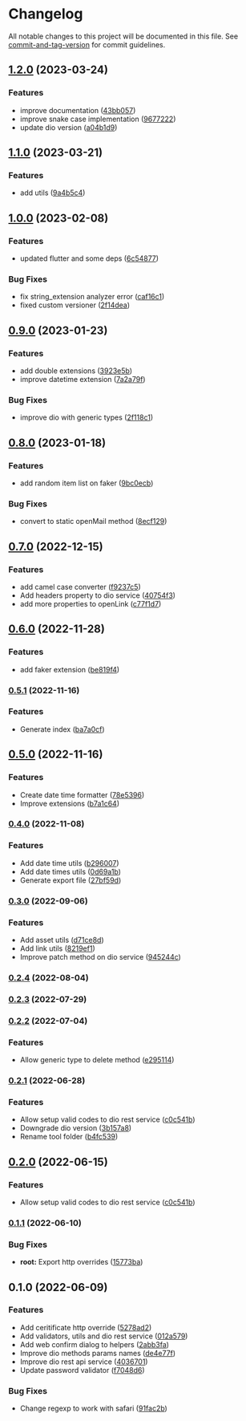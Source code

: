 # Changelog

All notable changes to this project will be documented in this file. See [commit-and-tag-version](https://github.com/absolute-version/commit-and-tag-version) for commit guidelines.

## [1.2.0](https://github.com/mrmilu/flutter_mrmilu/compare/1.1.0...1.2.0) (2023-03-24)


### Features

* improve documentation ([43bb057](https://github.com/mrmilu/flutter_mrmilu/commit/43bb05705bbce9e6dd44122f9b00631446b35fa5))
* improve snake case implementation ([9677222](https://github.com/mrmilu/flutter_mrmilu/commit/9677222125078a93972c07208ba6fb85f7204ce4))
* update dio version ([a04b1d9](https://github.com/mrmilu/flutter_mrmilu/commit/a04b1d9b8fe5136fcd5b19a5f83133a0ced78308))

## [1.1.0](https://github.com/mrmilu/flutter_mrmilu/compare/1.0.0...1.1.0) (2023-03-21)


### Features

* add utils ([9a4b5c4](https://github.com/mrmilu/flutter_mrmilu/commit/9a4b5c4c1a6892940827dd8d6938aad25a9219e2))

## [1.0.0](https://github.com/mrmilu/flutter_mrmilu/compare/0.9.0...1.0.0) (2023-02-08)


### Features

* updated flutter and some deps ([6c54877](https://github.com/mrmilu/flutter_mrmilu/commit/6c54877988d391a37024b6796c690ec5f679b0fd))


### Bug Fixes

* fix string_extension analyzer error ([caf16c1](https://github.com/mrmilu/flutter_mrmilu/commit/caf16c16dc4b90a7f161cb78d6612a7774612983))
* fixed custom versioner ([2f14dea](https://github.com/mrmilu/flutter_mrmilu/commit/2f14deaeefdc3c9dfd34c4ac1081ff45d2b1b576))

## [0.9.0](https://github.com/mrmilu/flutter_mrmilu/compare/0.8.0...0.9.0) (2023-01-23)

### Features

* add double extensions ([3923e5b](https://github.com/mrmilu/flutter_mrmilu/commit/3923e5bfdd30a4967ad4aeb58262f6e783215830))
* improve datetime extension ([7a2a79f](https://github.com/mrmilu/flutter_mrmilu/commit/7a2a79f70e1e3c0a20db446fa882b7872edea93d))

### Bug Fixes

* improve dio with generic types ([2f118c1](https://github.com/mrmilu/flutter_mrmilu/commit/2f118c16b1836a473e256d1d6f77523770a1e294))

## [0.8.0](https://github.com/mrmilu/flutter_mrmilu/compare/0.7.0...0.8.0) (2023-01-18)

### Features

* add random item list on faker ([9bc0ecb](https://github.com/mrmilu/flutter_mrmilu/commit/9bc0ecbb8b51df4af7a4ae6fdcede50e3e469e86))


### Bug Fixes

* convert to static openMail method ([8ecf129](https://github.com/mrmilu/flutter_mrmilu/commit/8ecf1294a7728ff9ff4b4cde1bcd6327b2584ca5))

## [0.7.0](https://github.com/mrmilu/flutter_mrmilu/compare/0.6.0...0.7.0) (2022-12-15)

### Features

* add camel case converter ([f9237c5](https://github.com/mrmilu/flutter_mrmilu/commit/f9237c545112cb3378c30a651d7cd3f67a8ae733))
* Add headers property to dio service ([40754f3](https://github.com/mrmilu/flutter_mrmilu/commit/40754f30912aa291d08fe2e07cf3c009d3c75554))
* add more properties to openLink ([c77f1d7](https://github.com/mrmilu/flutter_mrmilu/commit/c77f1d795d2dbbd7dacd2de1410410c1e60e923f))

## [0.6.0](https://github.com/mrmilu/flutter_mrmilu/compare/0.5.1...0.6.0) (2022-11-28)


### Features

* add faker extension ([be819f4](https://github.com/mrmilu/flutter_mrmilu/commit/be819f4c0d6a07b4b128397847a7e759745b8616))

### [0.5.1](https://github.com/mrmilu/flutter_mrmilu/compare/0.5.0...0.5.1) (2022-11-16)


### Features

* Generate index ([ba7a0cf](https://github.com/mrmilu/flutter_mrmilu/commit/ba7a0cf0696da0ebd0b2b5fe648d2bde2391963b))

## [0.5.0](https://github.com/mrmilu/flutter_mrmilu/compare/0.4.0...0.5.0) (2022-11-16)


### Features

* Create date time formatter ([78e5396](https://github.com/mrmilu/flutter_mrmilu/commit/78e5396f72d8c839eebcc06385cf9621d45b66f5))
* Improve extensions ([b7a1c64](https://github.com/mrmilu/flutter_mrmilu/commit/b7a1c642b9928a022f745a1949b318cfab604296))

### [0.4.0](https://github.com/mrmilu/flutter_mrmilu/compare/0.3.0...0.4.0) (2022-11-08)


### Features

* Add date time utils ([b296007](https://github.com/mrmilu/flutter_mrmilu/commit/b2960073b136c3b3557808f4ced57eff75207169))
* Add date times utils ([0d69a1b](https://github.com/mrmilu/flutter_mrmilu/commit/0d69a1bc07d0162fd5479b7db9117124003c3455))
* Generate export file ([27bf59d](https://github.com/mrmilu/flutter_mrmilu/commit/27bf59d7ee3057df7fb43cc0870d6bb91cb37b80))

### [0.3.0](https://github.com/mrmilu/flutter_mrmilu/compare/0.2.4...0.3.0) (2022-09-06)


### Features

* Add asset utils ([d71ce8d](https://github.com/mrmilu/flutter_mrmilu/commit/d71ce8d5819d8fa94c242d9b030bec6019c6822c))
* Add link utils ([8219ef1](https://github.com/mrmilu/flutter_mrmilu/commit/8219ef12417dc6427028b2fa964ff33087237b35))
* Improve patch method on dio service ([945244c](https://github.com/mrmilu/flutter_mrmilu/commit/945244c98f6f2155e55dbbffa9ca58fbd3d39773))

### [0.2.4](https://github.com/mrmilu/flutter_mrmilu/compare/0.2.3...0.2.4) (2022-08-04)

### [0.2.3](https://github.com/mrmilu/flutter_mrmilu/compare/0.2.2...0.2.3) (2022-07-29)

### [0.2.2](https://github.com/mrmilu/flutter_mrmilu/compare/0.2.1...0.2.2) (2022-07-04)


### Features

* Allow generic type to delete method ([e295114](https://github.com/mrmilu/flutter_mrmilu/commit/e2951147ca1e13bf59521bc067c08a99e4efea5e))

### [0.2.1](https://github.com/mrmilu/flutter_mrmilu/compare/0.1.1...0.2.1) (2022-06-28)


### Features

* Allow setup valid codes to dio rest service ([c0c541b](https://github.com/mrmilu/flutter_mrmilu/commit/c0c541ba571105655db0167cd02cf386baf337f7))
* Downgrade dio version ([3b157a8](https://github.com/mrmilu/flutter_mrmilu/commit/3b157a86850565edfc3727e2841d69292de844fd))
* Rename tool folder ([b4fc539](https://github.com/mrmilu/flutter_mrmilu/commit/b4fc539e3e918591de043c5f414bfae209b8d4ba))

## [0.2.0](https://github.com/mrmilu/flutter_mrmilu/compare/0.1.1...0.2.0) (2022-06-15)


### Features

* Allow setup valid codes to dio rest service ([c0c541b](https://github.com/mrmilu/flutter_mrmilu/commit/c0c541ba571105655db0167cd02cf386baf337f7))

### [0.1.1](https://github.com/mrmilu/flutter_mrmilu/compare/0.1.0...0.1.1) (2022-06-10)


### Bug Fixes

* **root:** Export http overrides ([15773ba](https://github.com/mrmilu/flutter_mrmilu/commit/15773ba6ccc944f27565bdbbb9d9d56c261fc9d6))

## 0.1.0 (2022-06-09)


### Features

* Add ceritificate http override ([5278ad2](https://github.com/mrmilu/flutter_mrmilu/commit/5278ad2ce1613ee8ecd9d5759ffb1f6fa4bb44cb))
* Add validators, utils and dio rest service ([012a579](https://github.com/mrmilu/flutter_mrmilu/commit/012a579d4b1c21d211f971f29dd112e54ab6941a))
* Add web confirm dialog to helpers ([2abb3fa](https://github.com/mrmilu/flutter_mrmilu/commit/2abb3fab7cdf5719a3c9840fec6993cba405ba8f))
* Improve dio methods params names ([de4e77f](https://github.com/mrmilu/flutter_mrmilu/commit/de4e77fa610f4b3313aaa7f5ef0cefa1656f3d04))
* Improve dio rest api service ([4036701](https://github.com/mrmilu/flutter_mrmilu/commit/4036701cf398e75684b68bd2cf626b9dba4a8246))
* Update password validator ([f7048d6](https://github.com/mrmilu/flutter_mrmilu/commit/f7048d68dfa1da713c0ee39e195a2e0b4572d105))


### Bug Fixes

* Change regexp to work with safari ([91fac2b](https://github.com/mrmilu/flutter_mrmilu/commit/91fac2bc7375ab3552113c6f209bf40db67d4b3b))
